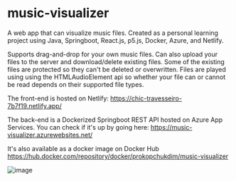 # music-visualizer

A web app that can visualize music files. Created as a personal learning project using Java, Springboot, React.js, p5.js, Docker, Azure, and Netlify.

Supports drag-and-drop for your own music files. Can also upload your files to the server and download/delete existing files. Some of the existing files are protected so they can't be deleted or overwritten. Files are played using using the HTMLAudioElement api so whether your file can or cannot be read depends on their supported file types.

The front-end is hosted on Netlify: https://chic-travesseiro-7b7f19.netlify.app/

The back-end is a Dockerized Springboot REST API hosted on Azure App Services. You can check if it's up by going here: https://music-visualizer.azurewebsites.net/

It's also available as a docker image on Docker Hub https://hub.docker.com/repository/docker/prokopchukdim/music-visualizer

![image](https://user-images.githubusercontent.com/87666671/210891764-8083fbc7-1401-4ac3-a454-c9dcc7f11da9.png)
